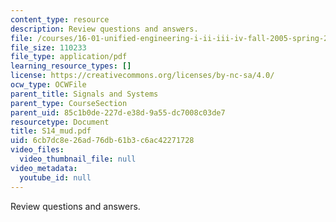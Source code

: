 ```yaml
---
content_type: resource
description: Review questions and answers.
file: /courses/16-01-unified-engineering-i-ii-iii-iv-fall-2005-spring-2006/6cb7dc8e26ad76db61b3c6ac42271728_S14_mud.pdf
file_size: 110233
file_type: application/pdf
learning_resource_types: []
license: https://creativecommons.org/licenses/by-nc-sa/4.0/
ocw_type: OCWFile
parent_title: Signals and Systems
parent_type: CourseSection
parent_uid: 85c1b0de-227d-e38d-9a55-dc7008c03de7
resourcetype: Document
title: S14_mud.pdf
uid: 6cb7dc8e-26ad-76db-61b3-c6ac42271728
video_files:
  video_thumbnail_file: null
video_metadata:
  youtube_id: null
---
```

Review questions and answers.